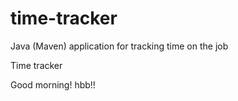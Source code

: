 # time-tracker
Java (Maven) application for tracking time on the job

Time tracker

Good morning! hbb!!

